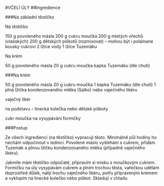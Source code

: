#VČELÍ ÚLY
##Ingredience

###Na základní těstíčko


Na těstíčko


150 g povoleného másla
200 g cukru moučka
200 g mletých ořechů (vlašských)
200 g dětských piškotů (rozmixovat) – mohou být i polámané kousky cukroví
2 lžíce vody
1 lžíce Tuzemáku

Na krém

50 g povoleného másla
20 g cukru moučka
kapka Tuzemáku (dle chuti)

###Na krém

50 g povoleného másla
20 g cukru moučka
1 kapka Tuzemáku (dle chuti)
1 plná lžička kondenzovaného mléka (Salko) nebo vaječného likéru

vaječný likér

na podstavu – linecká kolečka nebo dětské piškoty

cukr moučka na vysypávání formičky

###Postup

Ze všech ingrediencí (na těstíčko) vypracuji těsto. Minimálně půl hodiny ho nechám odpočinout v lednici.
Povolené máslo vyšlehám s cukrem, přidám Tuzemák a plnou lžičku kondenzovaného mléka (případně vaječného likéru).

Jakmile mám těstíčko odpočaté, připravím si misku s moučkovým cukrem. Formičku na úly vysypávám cukrem a plním trochou těsta, vařečkou udělám doprostřed důlek, naliji trochu vaječného likéru, potřu připraveným krémem a vyklopím na linecké kolečko nebo piškot.
Skladuji v chladu.